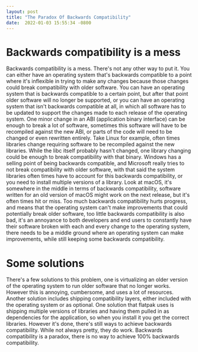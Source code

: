 ```yaml
---
layout: post
title: "The Paradox Of Backwards Compatibility"
date:  2022-01-03 15:55:34 -0800
---
```


# Backwards compatibility is a mess
Backwards compatibility is a mess. There's not any other way to put it. You can either have an operating system that's
backwards compatible to a point where it's inflexible in trying to make any changes because those changes could break
compatibility with older software. You can have an operating system that is backwards compatible to a certain point,
but after that point older software will no longer be supported, or you can have an operating system that isn't
backwards compatible at all, in which all software has to be updated to support the changes made to each release of
the operating system. One minor change in an ABI (application binary interface) can be enough to break a lot of software,
sometimes this software will have to be recompiled against the new ABI, or parts of the code will need to be changed or even
rewritten entirely. Take Linux for example, often times libraries change requiring software to be recompiled against the new
libraries. While the libc itself probably hasn't changed, one library changing could be enough to break compatibility with
that binary. Windows has a selling point of being backwards compatible, and Microsoft really tries to not break compatibility
with older software, with that said the system libraries often times have to account for this backwards compatibility, or you
need to install multiple versions of a library. Look at macOS, it's somewhere in the middle in terms of backwards compatibility,
software written for an old version of macOS might work on the next release, but it's often times hit or miss. Too much backwards
compatibility hurts progress, and means that the operating system can't make improvements that could potentially break older software,
too little backwards compatibility is also bad, it's an annoyance to both developers and end users to constantly have their software
broken with each and every change to the operating system, there needs to be a middle ground where an operating system can make
improvements, while still keeping some backwards compatibility.

# Some solutions
There's a few solutions to this problem, one is virtualizing an older version of the operating system to run older software that no
longer works. However this is annoying, cumbersome, and uses a lot of resources. Another solution includes shipping compatibility
layers, either included with the operating system or as optional. One solution that flatpak uses is shipping multiple versions of
libraries and having them pulled in as dependencies for the application, so when you install it you get the correct libraries.
However it's done, there's still ways to achieve backwards compatibility. While not always pretty, they do work. Backwards compatibility
is a paradox, there is no way to achieve 100% backwards compatibility.
